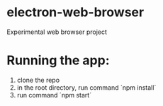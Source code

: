 # electron-web-browser
 Experimental web browser project

# Running the app:
1. clone the repo
2. in the root directory, run command ´npm install´
3. run command ´npm start´
